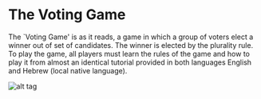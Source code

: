 The Voting Game
=================

The `Voting Game' is as it reads, a game in which a group of voters elect a
winner out of set of candidates. The winner is elected by the plurality rule. To
play the game, all players must learn the rules of the game and how to play it
from almost an identical tutorial provided in both languages English and Hebrew
(local native language).

![alt tag](https://raw.githubusercontent.com/maortal/VotingApplication/master/figure.jpg)
